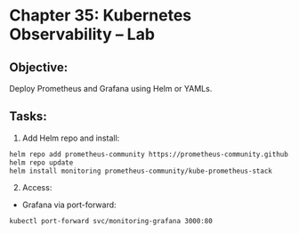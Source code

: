 # Chapter 35: Kubernetes Observability – Lab

## Objective:
Deploy Prometheus and Grafana using Helm or YAMLs.

## Tasks:
1. Add Helm repo and install:
```bash
helm repo add prometheus-community https://prometheus-community.github.io/helm-charts
helm repo update
helm install monitoring prometheus-community/kube-prometheus-stack
```

2. Access:
- Grafana via port-forward:
```bash
kubectl port-forward svc/monitoring-grafana 3000:80
```
